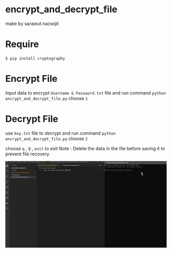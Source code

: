 # encrypt_and_decrypt_file
make by sarawut nacwijit

# Require
```
$ pip install cryptography
```


# Encrypt File
Input data to encrypt `Username & Password.txt` file and run command `python encrypt_and_decrypt_file.py` choose `1`

# Decrypt File
use `key.txt` file to decrypt and run command `python encrypt_and_decrypt_file.py` choose `2`


choose `q` , `Q` , `exit` to exit 
Note : Delete the data in the file before saving it to prevent file recovery.

![](https://github.com/aofserver/encrypt_and_decrypt_file/blob/main/Result/how%20to%20use.gif)
